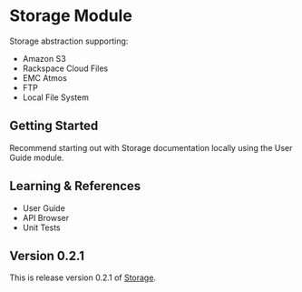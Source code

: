# Storage Module

Storage abstraction supporting:

- Amazon S3
- Rackspace Cloud Files
- EMC Atmos
- FTP
- Local File System

## Getting Started

Recommend starting out with Storage documentation locally using the User Guide module.

## Learning & References

- User Guide
- API Browser
- Unit Tests

## Version 0.2.1

This is release version 0.2.1 of [Storage](https://github.com/michealmorgan/kohana-storage).